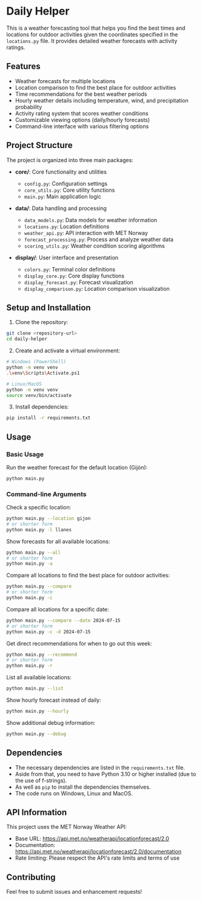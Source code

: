 # Daily Helper

This is a weather forecasting tool that helps you find the best times and locations for outdoor activities given the coordinates specified in the `locations.py` file. It provides detailed weather forecasts with activity ratings.

## Features

- Weather forecasts for multiple locations
- Location comparison to find the best place for outdoor activities
- Time recommendations for the best weather periods
- Hourly weather details including temperature, wind, and precipitation probability
- Activity rating system that scores weather conditions
- Customizable viewing options (daily/hourly forecasts)
- Command-line interface with various filtering options

## Project Structure

The project is organized into three main packages:

- **core/**: Core functionality and utilities
  - `config.py`: Configuration settings
  - `core_utils.py`: Core utility functions
  - `main.py`: Main application logic

- **data/**: Data handling and processing
  - `data_models.py`: Data models for weather information
  - `locations.py`: Location definitions
  - `weather_api.py`: API interaction with MET Norway
  - `forecast_processing.py`: Process and analyze weather data
  - `scoring_utils.py`: Weather condition scoring algorithms

- **display/**: User interface and presentation
  - `colors.py`: Terminal color definitions
  - `display_core.py`: Core display functions
  - `display_forecast.py`: Forecast visualization
  - `display_comparison.py`: Location comparison visualization

## Setup and Installation

1. Clone the repository:
```bash
git clone <repository-url>
cd daily-helper
```

2. Create and activate a virtual environment:
```bash
# Windows (PowerShell)
python -m venv venv
.\venv\Scripts\Activate.ps1

# Linux/MacOS
python -m venv venv
source venv/bin/activate
```

3. Install dependencies:
```bash
pip install -r requirements.txt
```

## Usage

### Basic Usage
Run the weather forecast for the default location (Gijón):
```bash
python main.py
```

### Command-line Arguments

Check a specific location:
```bash
python main.py --location gijon
# or shorter form
python main.py -l llanes
```

Show forecasts for all available locations:
```bash
python main.py --all
# or shorter form
python main.py -a
```

Compare all locations to find the best place for outdoor activities:
```bash
python main.py --compare
# or shorter form
python main.py -c
```

Compare all locations for a specific date:
```bash
python main.py --compare --date 2024-07-15
# or shorter form
python main.py -c -d 2024-07-15
```

Get direct recommendations for when to go out this week:
```bash
python main.py --recommend
# or shorter form
python main.py -r
```

List all available locations:
```bash
python main.py --list
```

Show hourly forecast instead of daily:
```bash
python main.py --hourly
```

Show additional debug information:
```bash
python main.py --debug
```

## Dependencies

- The necessary dependencies are listed in the `requirements.txt` file.
- Aside from that, you need to have Python 3.10 or higher installed (due to the use of f-strings).
- As well as `pip` to install the dependencies themselves.
- The code runs on Windows, Linux and MacOS.

## API Information

This project uses the MET Norway Weather API:
- Base URL: https://api.met.no/weatherapi/locationforecast/2.0
- Documentation: https://api.met.no/weatherapi/locationforecast/2.0/documentation
- Rate limiting: Please respect the API's rate limits and terms of use

## Contributing

Feel free to submit issues and enhancement requests!